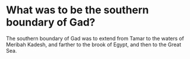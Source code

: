 # What was to be the southern boundary of Gad?

The southern boundary of Gad was to extend from Tamar to the waters of Meribah Kadesh, and farther to the brook of Egypt, and then to the Great Sea.

